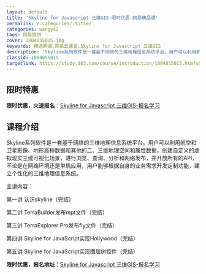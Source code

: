 ```yaml
---
layout: default
title: 'Skyline for Javascript 三维GIS-限时优惠-网易精品课'
permalink: /:categories/:title/
categories: wangyi2
tags: 网易提供
cover: 1004055015.jpg
keywords: 精选网课,网易云课堂,Skyline for Javascript 三维GIS
description: 'Skyline系列软件是一套基于网络的三维地理信息系统平台。用户可以利用航空和卫星影像、地形高程数据和其他的二、三维地理'
classid: 1004055015
targetlink: https://study.163.com/course/introduction/1004055015.htm?share=1&shareId=1025206652&utm_campaign=share&utm_medium=iphoneShare&utm_source=&utm_u=1025206652
---
```


## 限时特惠

**限时优惠，火速报名**：[Skyline for Javascript 三维GIS-报名学习](https://study.163.com/course/introduction/1004055015.htm?share=1&shareId=1025206652&utm_campaign=share&utm_medium=iphoneShare&utm_source=&utm_u=1025206652)

## 课程介绍

Skyline系列软件是一套基于网络的三维地理信息系统平台。用户可以利用航空和卫星影像、地形高程数据和其他的二、三维地理空间和属性数据，创建自定义的虚拟现实三维可视化场景，进行浏览、查询、分析和网络发布，并开放所有的API，不论是在网络环境还是单机应用，用户能够根据自身的业务需求开发定制功能，建立个性化的三维地理信息系统。





主讲内容：



第一讲 认识skyline（完结）



第二讲 TerraBuilder发布mpt文件（完结）



第三讲  TerraExplorer Pro发布fly文件（完结）



第四讲  Skyline for JavaScript实现Hollywood（完结）



第五讲  Skyline for JavaScript实现图层树控件（完结）

**限时优惠，报名地址**：[Skyline for Javascript 三维GIS-报名学习](https://study.163.com/course/introduction/1004055015.htm?share=1&shareId=1025206652&utm_campaign=share&utm_medium=iphoneShare&utm_source=&utm_u=1025206652)

